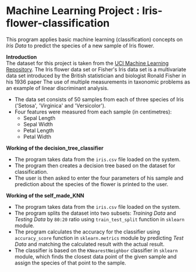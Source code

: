 # Machine Learning Project : Iris-flower-classification
This program applies basic machine learning (classification) concepts on *Iris Data* to predict the species of a new sample of Iris flower.

**Introduction**  
The dataset for this project is taken from the [UCI Machine Learning Repository](https://archive.ics.uci.edu/ml/datasets/Iris). The Iris flower data set or Fisher's Iris data set is a multivariate data set introduced by the British statistician and biologist Ronald Fisher in his 1936 paper The use of multiple measurements in taxonomic problems as an example of linear discriminant analysis.
- The data set consists of 50 samples from each of three species of Iris ('Setosa', 'Virginica' and 'Versicolor').
- Four features were measured from each sample (in centimetres): 
  - Sepal Length
  - Sepal Width
  - Petal Length
  - Petal Width

**Working of the decision_tree_classifier**
- The program takes data from the `iris.csv` file loaded on the system.
- The program then creates a decision tree based on the dataset for classification.
- The user is then asked to enter the four parameters of his sample and prediction about the species of the flower is printed to the user.

**Working of the self_made_KNN**
- The program takes data from the `iris.csv` file loaded on the system.
- The program splits the dataset into two subsets: *Training Data* and *Testing Data* by `80:20` ratio using `train_test_split` function in `sklearn` module.
- The program calculates the accuracy for the classifier using `accuracy_score` function in `sklearn.metrics` module by predicting *Test Data* and matching the calculated result with the actual result.
- The classifier is based on the `KNearestNeighbor` classifier in `sklearn` module, which finds the closest data point of the given sample and assign the species of that point to the sample. 
